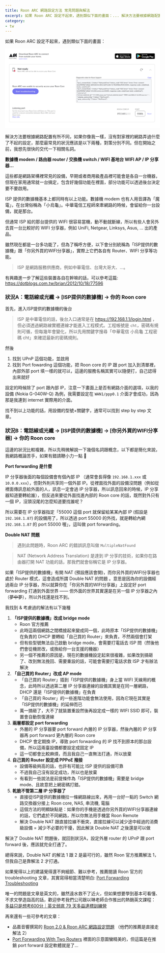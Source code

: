 ```yaml
---
title: Roon ARC 網路設定方法 常見問題與解法
excerpt: 如果 Roon ARC 設定不起來，遇到類似下面的畫面：... 解決方法要根據網路配置有所不同，最常見的狀況應該是以下兩種，對策分別不同。...
category:
- tw
---
```


如果 Roon ARC 設定不起來，遇到類似下面的畫面：

![cover](/images/posts/2023-03-22-roon-arc-error.png)

解決方法要根據網路配置有所不同，如果你像我一樣，沒有對家裡的網路弄過什麼了不起的設定，那麼最常見的狀況應該是以下兩種，對策分別不同。但在開始之前，我想先很快的交代一下相關名詞。

**數據機 modem / 路由器 router / 交換機 switch  / WIFI 基地台 WIFI AP / IP 分享器...**

這些都是網路架構裡常見的設備，早期或者商用級產品裡可能會是各自一台機器，但現在家用通常就一台搞定，包含好幾個功能在裡面，部分功能可以透過後台決定要不要啟用。

ISP 提供的數據機基本上都同時有以上功能。數據機 modem 也有人用音譯為「魔電」，在台灣俗稱為「小烏龜」。中華電信工程師來牽網路的時候，會留給你一台設備，就是那台。

但通常 ISP 給的那台提供的 WIFI 很容易當機，動不動就斷線，所以有些人會另外去買一台比較好的 WIFI 分享器，例如 UniFi, Netgear, Linksys, Asus, ... 出的產品。

雖然現在都是一台多功能了，但為了稱呼方便，以下會分別統稱為「ISP提供的數據機」跟「你另外買的WIFI分享器」，實際上它們各自有 Router、WIFI 分享等功能。

> ISP 是網路服務供應商，例如中華電信、台灣大哥大、...。

有興趣進一步了解這些裝置各自在幹嘛的話，可以參考這篇: https://dotblogs.com.tw/brian/2012/10/18/77596

### 狀況A：電話線或光纖 → [ISP提供的數據機] → 你的 Roon core

首先，進入ISP提供的數據機的後台

> ISP 是中華電信的話，後台入口通常是在 <https://192.168.1.1/login.html> ，但必須透過網路線實體連線才能進入工程模式。工程帳號是 `cht`，密碼有規則可循，但每幾年會變化，所以先用關鍵字搜尋「中華電信 小烏龜 工程密碼 cht」來確認最新的密碼規則。

然後

1. 找到 UPnP 這個功能，並啟用
2. 找到 Port fowarding 這個功能，把 Roon core 的 IP 跟 port 加入到清單裡，內部外部 port 填一樣的就可以，這邊的服務名稱其實可以隨便打，自己認得出來就好

設定的時候除了 port 跟內部 IP，注意一下畫面上是否有網路介面的選項，以我的設備 (Nokia G-040W-Q) 為例，我需要設定在 `WAN1/ppp0.1` 介面才會成功，因為那是我連到 internet 實際用的介面。

找不到以上功能的話，用設備的型號+關鍵字，通常可以找到 step by step 文章。

### 狀況B：電話線或光纖 → [ISP提供的數據機] → [你另外買的WIFI分享器] → 你的 Roon core

這邊的狀況比較複雜，所以先稍微解說一下幾個名詞跟概念，以下都是簡化來說，我網路概論苦手，如果有錯請鞭小力一點 🙏

**Port forwarding 是什麼**

IP 分享器後面的每個設備會有個內部 IP （通常會長得像 `192.168.1.xxx` 或 `10.0.0.xxx`），但對外則共享同一個外部 IP。從裡面找外面的設備沒問題（例如從裡面傳訊息給外面的人，訊息一定會過 IP 分享器，所以訊息回來的時候，IP 分享器知道要轉給誰），但反過來要從外面找進內部的 Roon core 的話，既然對外只有一個 IP，沒頭沒尾的怎麼知道要找誰呢？

所以需要在 IP 分享器指定「55000 這個 port 就保留給某某內部 IP (假設是 `192.168.1.87`) 的設備用了，所以透過 port 55000 的外找，就是轉給內網 `192.168.1.87` 的 port 55000 喔」，這叫做 port forwarding。

**Double NAT 問題**

> 遇到此問題時，Roon ARC 的錯誤訊息叫做 `MultipleNatFound`

> NAT (Network Address Translation) 是達到 IP 分享的技術，如果你在路由器打開 NAT 功能的話，那我們就會俗稱它是 IP 分享器。

如果「ISP提供的數據機」有開 NAT (預設應該會開)，而你另外買的WIFI分享器也處於 Router 模式，這會造成所謂 Double NAT 的問題 。意思是因為你的設備經過兩台 IP 分享器，所以就算你在「你另外買的WIFI分享器」上設定好 port forwarding 打通到外面世界 —— 但外面的世界其實還是在另一個 IP 分享器之內（~~夢中夢~~），所以外找還是找不到。

我找到 & 考慮過的解法有以下幾種

1. **「ISP提供的數據機」改成 bridge mode**
   - Roon 官方推薦
   - 此時這兩個網路之間橋接起來變成同一個，此時原本「ISP提供的數據機」在負責的 DHCP 要轉給「自己買的 Router」來負責，不然兩個會打架
   - 但有些型號無法自己啟動 bridge mode，會需要打電話去 ISP 問（然後他們會從機房改，或換給你一台支援的機器）
   - 另一個不推薦的原因是，現在的數據機設定起來很複雜，如果改到搞砸了、改到無法挽回、需要重設的話，可能會需要打電話求救 ISP 才有辦法解決
2. **「自己買的 Router」改成 AP mode**
   - 「自己買的 Router」插到「ISP提供的數據機」身上當 WIFI 天線用的概念，此時所以透過第二層 IP 分享器連線的設備其實是在同一層網路，DHCP 還是「ISP提供的數據機」在負責
   - 「自己買的 Router」的一些進階功能會無法使用，因為它現在其實是「ISP提供的數據機」的延伸而已
   - 萬一搞砸了，大不了就裝置重設然後再設定成一樣的 WIFI SSID 即可，裝置會自動恢復連線
3. **兩層都設定 port forwarding**
   - 外層的 IP 分享器要 port forward 內層的 IP 分享器，然後內層的 IP 分享器再 port forward 更內層的 Roon core
   - DHCP 會定期換 IP，導致 port forwarding 的 IP 找不到原本的那台設備，所以這兩臺設備都要設定成固定 IP
   - 這一切都會比較麻煩，而且我自己一直無法打通，所以放棄
4. **自己買的 Router 設定成 PPPoE 撥接**
   - 設備等級夠高的話，也許有可能比 ISP 提供的設備可靠
   - 不過我自己沒有設定成功，所以也是放棄
   - 有看到一些說法是前提條件為「ISP提供的數據機」需要是 bridge mode、且故意把上網密碼打錯。
6. **乾脆不管第二層 IP 分享器了**
   - 直接從ISP提供的數據機拉一條網路線出來，再用一台好一點的 Switch 網路交換器分接上 Roon core, NAS, 串流機, 電腦
   - 這個方法的明顯缺點是：如果你的手機是透過你另外買的WIFI分享器連線的話，它們處於不同網路，所以你無法用手機當 Roon Remote
   - 解決 Double NAT 跟直接拉線不衝突，直接拉線可以減少途中經過的消費級設備 = 減少不必要的干擾，因此解決 Double NAT 之後還是可以做

解決了 Double NAT 問題後，就回到狀況A，設定外層 router 的 UPnP 跟 port forward 後，應該就完全打通了。

總得來說，Double NAT 的解法 1 跟 2 是最可行的，雖然 Roon 官方推薦解法 1，但我自己是靠解法 2 才打通。

如果覺得以上的建議覺得還不夠細節、難以參考，推薦閱讀 Roon 官方的 troubleshooting 文章，其實寫得相當清楚明白:  [Port Forwarding Troubleshooting](https://help.roonlabs.com/portal/en/kb/articles/port-forwarding-troubleshooting)

唯一的問題是文章是英文的，雖然遠水救不了近火，但如果想要學到基本可看懂、不求文學造詣高的話，歡迎參考我們公司跟以琳老師合作推出的熱銷英文課程： [多益只是想考600分｜英文弱底 79 天多益達標訓練營](https://shop.wordup.com.tw/en/product/490)

再來還有一些可參考的文章：

- 品嘉音響撰寫的 [Roon 2.0 & Roon ARC 網路設定問題](https://www.pincha.com.tw/blog/posts/roon-arc-further-network-issue-solution) （他們的推薦是直接走解法 2）
- [Port Forwarding With Two Routers](https://portforward.com/help/doublerouterportforwarding.htm) 裡面的示意圖蠻精美的，但這篇是在推銷 port forward 設定軟體就是了...
